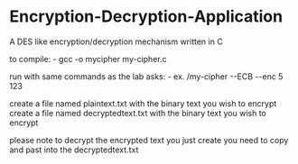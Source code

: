 # Encryption-Decryption-Application
A DES like encryption/decryption mechanism written in C

to compile:
    - gcc -o mycipher my-cipher.c 
    
run with same commands as the lab asks:
    - ex. /my-cipher --ECB --enc 5 123

create a file named plaintext.txt with the binary text you wish to encrypt
create a file named decryptedtext.txt with the binary text you wish to encrypt

please note to decrypt the encrypted text you just create you need to copy and past into the decryptedtext.txt
